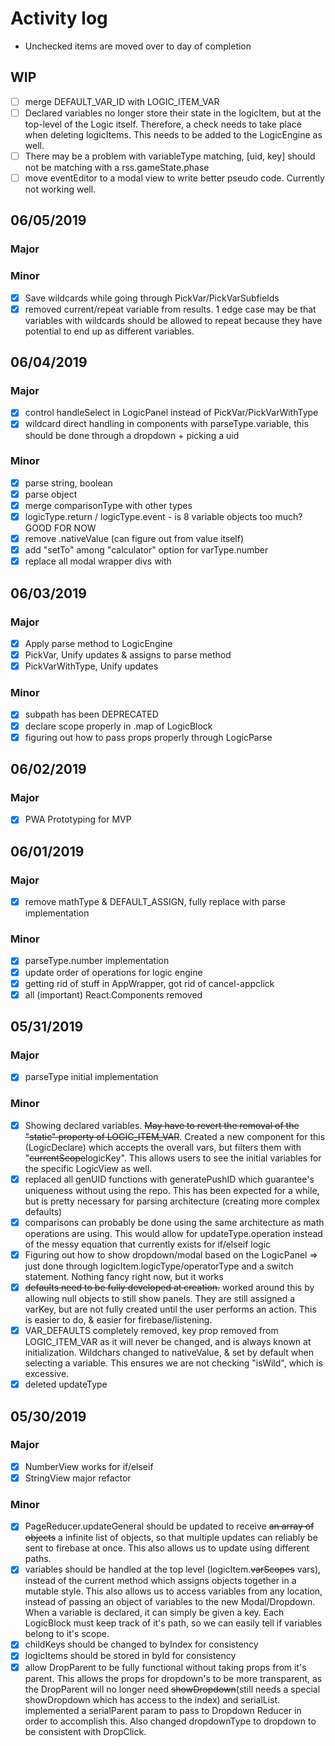 # Activity log
- Unchecked items are moved over to day of completion

## WIP
- [ ] merge DEFAULT_VAR_ID with LOGIC_ITEM_VAR
- [ ] Declared variables no longer store their state in the logicItem, but at the top-level of the Logic itself. Therefore, a check needs to take place when deleting logicItems. This needs to be added to the LogicEngine as well.
- [ ] There may be a problem with variableType matching, [uid, key] should not be matching with a rss.gameState.phase
- [ ] move eventEditor to a modal view to write better pseudo code. Currently not working well.

## 06/05/2019
### Major

### Minor
- [x] Save wildcards while going through PickVar/PickVarSubfields
- [x] removed current/repeat variable from results. 1 edge case may be that variables with wildcards should be allowed to repeat because they have potential to end up as different variables.

## 06/04/2019
### Major
- [x] control handleSelect in LogicPanel instead of PickVar/PickVarWithType
- [x] wildcard direct handling in components with parseType.variable, this should be done through a dropdown + picking a uid

### Minor
- [x] parse string, boolean
- [x] parse object
- [x] merge comparisonType with other types
- [x] logicType.return / logicType.event - is 8 variable objects too much? GOOD FOR NOW
- [x] remove .nativeValue (can figure out from value itself)
- [x] add "setTo" among "calculator" option for varType.number
- [x] replace all modal wrapper divs with <Body>

## 06/03/2019
### Major
- [x] Apply parse method to LogicEngine
- [x] PickVar, Unify updates & assigns to parse method
- [x] PickVarWithType, Unify updates

### Minor
- [x] subpath has been DEPRECATED
- [x] declare scope properly in .map of LogicBlock
- [x] figuring out how to pass props properly through LogicParse

## 06/02/2019
### Major
- [x] PWA Prototyping for MVP

## 06/01/2019
### Major
- [x] remove mathType & DEFAULT_ASSIGN, fully replace with parse implementation

### Minor
- [x] parseType.number implementation
- [x] update order of operations for logic engine
- [x] getting rid of stuff in AppWrapper, got rid of cancel-appclick
- [x] all (important) React.Components removed

## 05/31/2019
### Major
- [x] parseType initial implementation

### Minor
- [x] Showing declared variables. ~~May have to revert the removal of the "static" property of LOGIC_ITEM_VAR~~. Created a new component for this (LogicDeclare) which accepts the overall vars, but filters them with "~~currentScope~~logicKey". This allows users to see the initial variables for the specific LogicView as well.
- [x] replaced all genUID functions with generatePushID which guarantee's uniqueness without using the repo. This has been expected for a while, but is pretty necessary for parsing architecture (creating more complex defaults)
- [x] comparisons can probably be done using the same architecture as math operations are using. This would allow for updateType.operation instead of the messy equation that currently exists for if/elseif logic
- [x] Figuring out how to show dropdown/modal based on the LogicPanel => just done through logicItem.logicType/operatorType and a switch statement. Nothing fancy right now, but it works
- [x] ~~defaults need to be fully developed at creation.~~ worked around this by allowing null objects to still show panels. They are still assigned a varKey, but are not fully created until the user performs an action. This is easier to do, & easier for firebase/listening.
- [x] VAR_DEFAULTS completely removed, key prop removed from LOGIC_ITEM_VAR as it will never be changed, and is always known at initialization. Wildchars changed to nativeValue, & set by default when selecting a variable. This ensures we are not checking "isWild", which is excessive.
- [x] deleted updateType

## 05/30/2019
### Major
- [x] NumberView works for if/elseif
- [x] StringView major refactor

### Minor
- [x] PageReducer.updateGeneral should be updated to receive ~~an array of objects~~ a infinite list of objects, so that multiple updates can reliably be sent to firebase at once. This also allows us to update using different paths.
- [x] variables should be handled at the top level (logicItem.~~varScopes~~ vars), instead of the current method which assigns objects together in a mutable style. This also allows us to access variables from any location, instead of passing an object of variables to the new Modal/Dropdown. When a variable is declared, it can simply be given a key. Each LogicBlock must keep track of it's path, so we can easily tell if variables belong to it's scope.
- [x] childKeys should be changed to byIndex for consistency
- [x] logicItems should be stored in byId for consistency
- [x] allow DropParent to be fully functional without taking props from it's parent. This allows the props for dropdown's to be more transparent, as the DropParent will no longer need ~~showDropdown~~(still needs a special showDropdown which has access to the index) and serialList. implemented a serialParent param to pass to Dropdown Reducer in order to accomplish this. Also changed dropdownType to dropdown to be consistent with DropClick.
